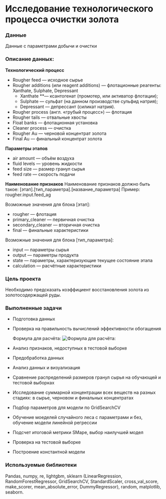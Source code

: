 # Исследование технологического процесса очистки золота

### Данные
Данные с параметрами добычи и очистки

### Описание данных:
**Технологический процесс**
- Rougher feed — исходное сырье
- Rougher additions (или reagent additions) — флотационные реагенты: Xanthate, Sulphate, Depressant
  - Xanthate **— ксантогенат (промотер, или активатор флотации);
  - Sulphate — сульфат (на данном производстве сульфид натрия);
  - Depressant — депрессант (силикат натрия).
- Rougher process (англ. «грубый процесс») — флотация
- Rougher tails — отвальные хвосты
- Float banks — флотационная установка
- Cleaner process — очистка
- Rougher Au — черновой концентрат золота
- Final Au — финальный концентрат золота

**Параметры этапов**
- air amount — объём воздуха
- fluid levels — уровень жидкости
- feed size — размер гранул сырья
- feed rate — скорость подачи

**Наименование признаков**
Наименование признаков должно быть такое:
[этап].[тип_параметра].[название_параметра]
Пример: rougher.input.feed_ag

Возможные значения для блока [этап]:
- rougher — флотация
- primary_cleaner — первичная очистка
- secondary_cleaner — вторичная очистка
- final — финальные характеристики

Возможные значения для блока [тип_параметра]:
- input — параметры сырья
- output — параметры продукта
- state — параметры, характеризующие текущее состояние этапа
- calculation — расчётные характеристики

### Цель проекта
Необходимо предсказать коэффициент восстановления золота из золотосодержащей руды.

### Выполненные задачи

- Подготовка данных
- Проверка на правильность вычислений эффективности обогащения
 
  Формула для расчёта:
  ![Формула для расчёта:](https://github.com/AlinaKorobchuk/Images/raw/main/Image.png)
- Анализ признаков, недоступных в тестовой выборке
- Предобработка данных
- Анализ данных и визуализация
- Сравнение распределений размеров гранул сырья на обучающей и тестовой выборках
- Исследование суммарной концентрации всех веществ на разных стадиях: в сырье, черновом и финальных концентратах
- Подбор параметров для модели по GridSearchCV
- Обучение моеделей случайного леса с параметрами и без, обучение модели линейной регрессии
- Подсчет итоговой метрики SMape, выбор наилучшей модел
- Проверка на тестовой выборке
- Построение константной модели

### Используемые библиотеки

Pandas, numpy, re, lightgbm, sklearn (LinearRegression, RandomForestRegressor, GridSearchCV, StandardScaler, cross_val_score, make_scorer, mean_absolute_error, DummyRegressor), random, matplotlib, seaborn.
